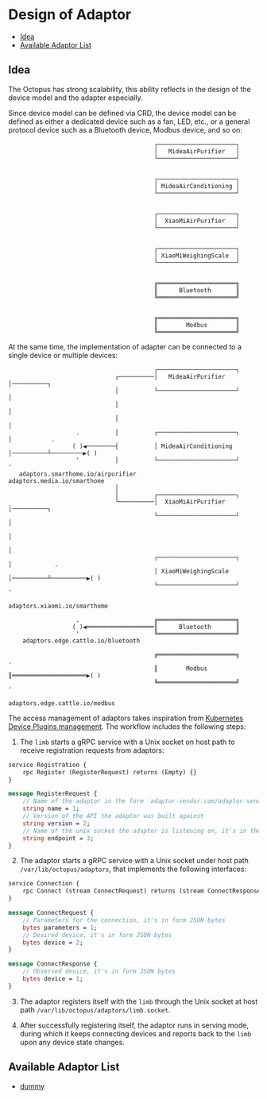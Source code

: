 # Design of Adaptor

<!-- toc -->

- [Idea](#idea)
- [Available Adaptor List](#available-adaptor-list)

<!-- /toc -->

## Idea

The Octopus has strong scalability, this ability reflects in the design of the device model and the adapter especially.

Since device model can be defined via CRD, the device model can be defined as either a dedicated device such as a fan, LED, etc., or a general protocol device such as a Bluetooth device, Modbus device, and so on:

```text
                                         ┌──────────────────────┐
                                         │   MideaAirPurifier   │
                                         └──────────────────────┘
                                                                 
                                                                 
                                         ┌──────────────────────┐
                                         │ MideaAirConditioning │
                                         └──────────────────────┘
                                                                 
                                                                 
                                         ┌──────────────────────┐
                                         │  XiaoMiAirPurifier   │
                                         └──────────────────────┘
                                                                 
                                                                 
                                         ┌──────────────────────┐
                                         │ XiaoMiWeighingScale  │
                                         └──────────────────────┘
                                                                 
                                                                 
                                         ╔══════════════════════╗
                                         ║      Bluetooth       ║
                                         ╚══════════════════════╝
                                                                 
                                                                 
                                         ╔══════════════════════╗
                                         ║        Modbus        ║
                                         ╚══════════════════════╝
```

At the same time, the implementation of adapter can be connected to a single device or multiple devices:

```text
                                         ┌──────────────────────┐                                           
                              ┌──────────│   MideaAirPurifier   │──────────┐                                
                              │          └──────────────────────┘          │                                
                              │                                            │                                
                              │                                            │                                
                   .          │          ┌──────────────────────┐          │           .                    
                  ( )◀────────┤          │ MideaAirConditioning │──────────┴─────────▶( )                   
                   '          │          └──────────────────────┘                      '                    
   adaptors.smarthome.io/airpurifier                                      adaptors.media.io/smarthome       
                              │                                                                             
                              │          ┌──────────────────────┐                                           
                              └──────────│  XiaoMiAirPurifier   │──────────┐                                
                                         └──────────────────────┘          │                                
                                                                           │                                
                                                                           │                                
                                         ┌──────────────────────┐          │            .                   
                                         │ XiaoMiWeighingScale  │──────────┴──────────▶( )                  
                                         └──────────────────────┘                       '                   
                                                                          adaptors.xiaomi.io/smarthome      
                                                                                                            
                   .                     ╔══════════════════════╗                                           
                  ( )◀═══════════════════║      Bluetooth       ║                                           
                   '                     ╚══════════════════════╝                                           
    adaptors.edge.cattle.io/bluetooth                                                                       
                                                                                                            
                                         ╔══════════════════════╗                       .                   
                                         ║        Modbus        ║═════════════════════▶( )                  
                                         ╚══════════════════════╝                       '                   
                                                                         adaptors.edge.cattle.io/modbus     
```


The access management of adaptors takes inspiration from [Kubernetes Device Plugins management](https://kubernetes.io/docs/concepts/extend-kubernetes/compute-storage-net/device-plugins/). The workflow includes the following steps:

1. The `limb` starts a gRPC service with a Unix socket on host path to receive registration requests from adaptors:

```proto
service Registration {
    rpc Register (RegisterRequest) returns (Empty) {}
}

message RegisterRequest {
    // Name of the adaptor in the form `adaptor-vendor.com/adaptor-vendor`
    string name = 1;
    // Version of the API the adaptor was built against
    string version = 2;
    // Name of the unix socket the adaptor is listening on, it's in the form `*.socket`
    string endpoint = 3;
}
```

2. The adaptor starts a gRPC service with a Unix socket under host path `/var/lib/octopus/adaptors`, that implements the following interfaces:

```proto
service Connection {
    rpc Connect (stream ConnectRequest) returns (stream ConnectResponse) {}
}

message ConnectRequest {
    // Parameters for the connection, it's in form JSON bytes
    bytes parameters = 1;
    // Desired device, it's in form JSON bytes
    bytes device = 2;
}

message ConnectResponse {
    // Observed device, it's in form JSON bytes
    bytes device = 1;
}
```

3. The adaptor registers itself with the `limb` through the Unix socket at host path `/var/lib/octopus/adaptors/limb.socket`.

4. After successfully registering itself, the adaptor runs in serving mode, during which it keeps connecting devices and reports back to the `limb` upon any device state changes.

## Available Adaptor List

- [dummy](../../adaptors/dummy)

